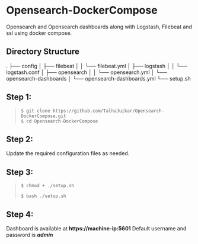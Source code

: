 # Opensearch-DockerCompose

Opensearch and Opensearch dashboards along with Logstash, Filebeat and ssl using docker compose.
## Directory Structure
.
├── config
│   ├── filebeat
│   │   └── filebeat.yml
│   ├── logstash
│   │   └── logstash.conf
│   ├── opensearch
│   │   └── opensearch.yml
│   └── opensearch-dashboards
│       └── opensearch-dashboards.yml
└── setup.sh

## Step 1:

>     $ git clone https://github.com/TalhaJuikar/Opensearch-DockerCompose.git
>     $ cd Opensearch-DockerCompose

## Step 2:
Update the required configuration files as needed.

## Step 3:

> `$ chmod + ./setup.sh`
> 
> `$ bash ./setup.sh`

## Step 4:
Dashboard is available at **https://machine-ip:5601**
Default username and password is ***admin***